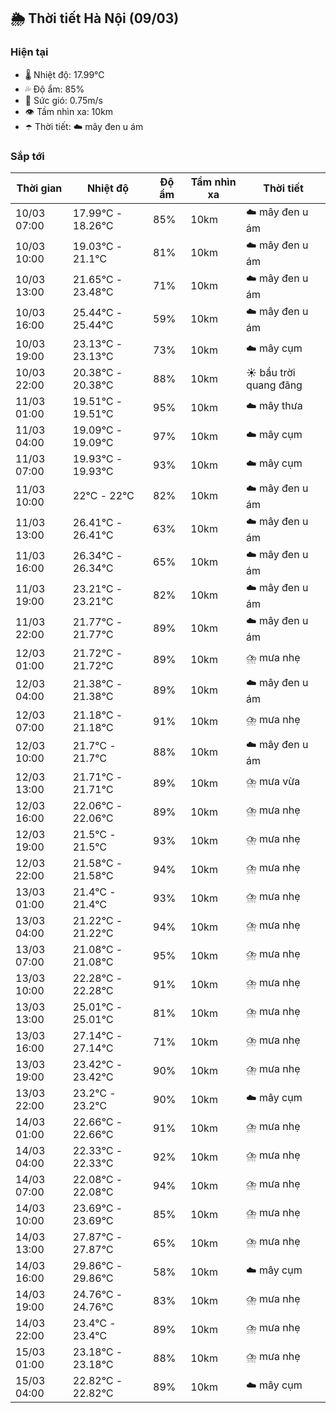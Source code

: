 ## 🌦️ Thời tiết Hà Nội (09/03)

### Hiện tại

- 🌡️ Nhiệt độ: 17.99℃
- 💦 Độ ẩm: 85%
- 💨 Sức gió: 0.75m/s
- 👁️ Tầm nhìn xa: 10km
- ☂️ Thời tiết: ☁️ mây đen u ám

### Sắp tới

| Thời gian | Nhiệt độ | Độ ẩm | Tầm nhìn xa | Thời tiết |
| --- | --- | --- | --- | --- |
| 10/03 07:00 | 17.99℃ - 18.26℃ | 85% | 10km | ☁️ mây đen u ám |
| 10/03 10:00 | 19.03℃ - 21.1℃ | 81% | 10km | ☁️ mây đen u ám |
| 10/03 13:00 | 21.65℃ - 23.48℃ | 71% | 10km | ☁️ mây đen u ám |
| 10/03 16:00 | 25.44℃ - 25.44℃ | 59% | 10km | ☁️ mây đen u ám |
| 10/03 19:00 | 23.13℃ - 23.13℃ | 73% | 10km | ☁️ mây cụm |
| 10/03 22:00 | 20.38℃ - 20.38℃ | 88% | 10km | ☀️ bầu trời quang đãng |
| 11/03 01:00 | 19.51℃ - 19.51℃ | 95% | 10km | ☁️ mây thưa |
| 11/03 04:00 | 19.09℃ - 19.09℃ | 97% | 10km | ☁️ mây cụm |
| 11/03 07:00 | 19.93℃ - 19.93℃ | 93% | 10km | ☁️ mây cụm |
| 11/03 10:00 | 22℃ - 22℃ | 82% | 10km | ☁️ mây đen u ám |
| 11/03 13:00 | 26.41℃ - 26.41℃ | 63% | 10km | ☁️ mây đen u ám |
| 11/03 16:00 | 26.34℃ - 26.34℃ | 65% | 10km | ☁️ mây đen u ám |
| 11/03 19:00 | 23.21℃ - 23.21℃ | 82% | 10km | ☁️ mây đen u ám |
| 11/03 22:00 | 21.77℃ - 21.77℃ | 89% | 10km | ☁️ mây đen u ám |
| 12/03 01:00 | 21.72℃ - 21.72℃ | 89% | 10km | ⛈️ mưa nhẹ |
| 12/03 04:00 | 21.38℃ - 21.38℃ | 89% | 10km | ☁️ mây đen u ám |
| 12/03 07:00 | 21.18℃ - 21.18℃ | 91% | 10km | ⛈️ mưa nhẹ |
| 12/03 10:00 | 21.7℃ - 21.7℃ | 88% | 10km | ☁️ mây đen u ám |
| 12/03 13:00 | 21.71℃ - 21.71℃ | 89% | 10km | ⛈️ mưa vừa |
| 12/03 16:00 | 22.06℃ - 22.06℃ | 89% | 10km | ⛈️ mưa nhẹ |
| 12/03 19:00 | 21.5℃ - 21.5℃ | 93% | 10km | ⛈️ mưa nhẹ |
| 12/03 22:00 | 21.58℃ - 21.58℃ | 94% | 10km | ⛈️ mưa nhẹ |
| 13/03 01:00 | 21.4℃ - 21.4℃ | 93% | 10km | ⛈️ mưa nhẹ |
| 13/03 04:00 | 21.22℃ - 21.22℃ | 94% | 10km | ⛈️ mưa nhẹ |
| 13/03 07:00 | 21.08℃ - 21.08℃ | 95% | 10km | ⛈️ mưa nhẹ |
| 13/03 10:00 | 22.28℃ - 22.28℃ | 91% | 10km | ⛈️ mưa nhẹ |
| 13/03 13:00 | 25.01℃ - 25.01℃ | 81% | 10km | ⛈️ mưa nhẹ |
| 13/03 16:00 | 27.14℃ - 27.14℃ | 71% | 10km | ⛈️ mưa nhẹ |
| 13/03 19:00 | 23.42℃ - 23.42℃ | 90% | 10km | ⛈️ mưa nhẹ |
| 13/03 22:00 | 23.2℃ - 23.2℃ | 90% | 10km | ☁️ mây cụm |
| 14/03 01:00 | 22.66℃ - 22.66℃ | 91% | 10km | ⛈️ mưa nhẹ |
| 14/03 04:00 | 22.33℃ - 22.33℃ | 92% | 10km | ⛈️ mưa nhẹ |
| 14/03 07:00 | 22.08℃ - 22.08℃ | 94% | 10km | ⛈️ mưa nhẹ |
| 14/03 10:00 | 23.69℃ - 23.69℃ | 85% | 10km | ⛈️ mưa nhẹ |
| 14/03 13:00 | 27.87℃ - 27.87℃ | 65% | 10km | ⛈️ mưa nhẹ |
| 14/03 16:00 | 29.86℃ - 29.86℃ | 58% | 10km | ☁️ mây cụm |
| 14/03 19:00 | 24.76℃ - 24.76℃ | 83% | 10km | ⛈️ mưa nhẹ |
| 14/03 22:00 | 23.4℃ - 23.4℃ | 89% | 10km | ⛈️ mưa nhẹ |
| 15/03 01:00 | 23.18℃ - 23.18℃ | 88% | 10km | ⛈️ mưa nhẹ |
| 15/03 04:00 | 22.82℃ - 22.82℃ | 89% | 10km | ☁️ mây cụm |
